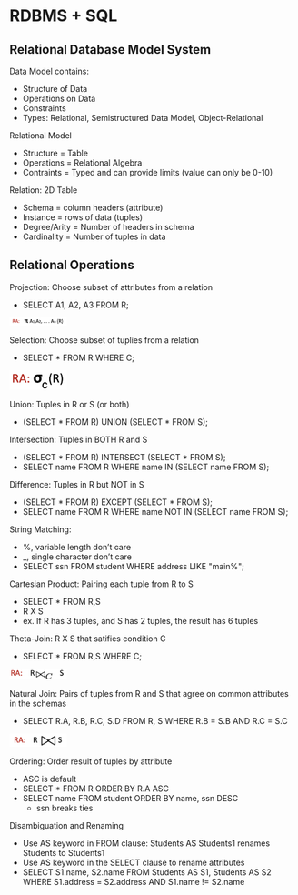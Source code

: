 # RDBMS + SQL

## Relational Database Model System

Data Model contains:
- Structure of Data
- Operations on Data
- Constraints
- Types: Relational, Semistructured Data Model, Object-Relational

Relational Model
- Structure = Table
- Operations = Relational Algebra
- Contraints = Typed and can provide limits (value can only be 0-10)

Relation: 2D Table
- Schema = column headers (attribute)
- Instance = rows of data (tuples)
- Degree/Arity = Number of headers in schema
- Cardinality = Number of tuples in data

## Relational Operations

Projection: Choose subset of attributes from a relation
- SELECT A1, A2, A3 FROM R;

<img src="./image.png" width=20% />

Selection: Choose subset of tuplies from a relation
- SELECT * FROM R WHERE C;

<img src="./image-1.png" width=20% />

Union: Tuples in R or S (or both)
- (SELECT * FROM R) UNION (SELECT * FROM S);

Intersection: Tuples in BOTH R and S
- (SELECT * FROM R) INTERSECT (SELECT * FROM S);
- SELECT name FROM R WHERE name IN (SELECT name FROM S);

Difference: Tuples in R but NOT in S
- (SELECT * FROM R) EXCEPT (SELECT * FROM S);
- SELECT name FROM R WHERE name NOT IN (SELECT name FROM S);

String Matching:
- %, variable length don’t care
- _, single character don’t care
- SELECT ssn FROM student WHERE address LIKE "main%";

Cartesian Product: Pairing each tuple from R to S
- SELECT * FROM R,S
- R X S
- ex. If R has 3 tuples, and S has 2 tuples, the result has 6 tuples

Theta-Join: R X S that satifies condition C
- SELECT * FROM R,S WHERE C;

<img src="image-2.png" width=20% />

Natural Join: Pairs of tuples from R and S that agree on common attributes in the schemas
- SELECT R.A, R.B, R.C, S.D FROM R, S WHERE R.B = S.B AND R.C = S.C

<img src="image-3.png" width=20% />

Ordering: Order result of tuples by attribute
- ASC is default
- SELECT * FROM R ORDER BY R.A ASC
- SELECT name FROM student ORDER BY name, ssn DESC
    - ssn breaks ties


Disambiguation and Renaming
- Use AS keyword in FROM clause: Students AS Students1 renames Students to Students1
- Use AS keyword in the SELECT clause to rename attributes
- SELECT S1.name, S2.name FROM Students AS S1, Students AS S2 WHERE S1.address = S2.address AND S1.name != S2.name
